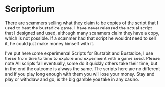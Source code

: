 # Scriptorium
There are scammers selling what they claim to be copies of the script that I used to beat the bustadice game.
I have never released the actual script that I designed and used, although many scammers claim they have a copy, which is not possible. If a scammer had that script he wouldnt need to sell it, he could just make money himself with it.

I've put here some experimental Scripts for Bustabit and Bustadice, I use these from time to time to explore and experiment with a game seed. Please note All scripts fail eventually, some do it quickly others take their time, but in the end the outcome is always the same. The scripts here are no different and if you play long enough with them you will lose your money. Stay and play or withdraw and go, is the big gamble you take in any casino.
